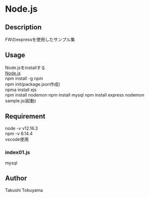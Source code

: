 # Node.js

## Description
FWのexpressを使用したサンプル集

## Usage
Node.jsをinstallする  
[Node.js](https://nodejs.org/ja/)  
npm install -g npm  
npm init(package.json作成)  
npma install ejs  
npm install nodemon 
npm install mysql 
npm install express
nodemon sample.js(起動)  

## Requirement
node -v v12.16.3  
npm -v 6.14.4  
vscode使用

### index01.js 
mysql 

## Author
Takushi Tokuyama